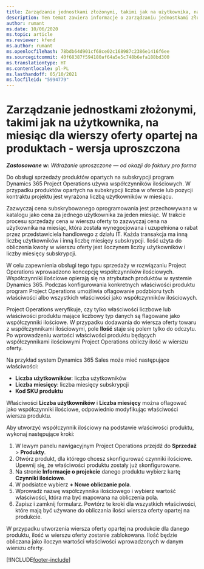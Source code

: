 ```yaml
---
title: Zarządzanie jednostkami złożonymi, takimi jak na użytkownika, na miesiąc dla wierszy oferty opartej na produktach - wersja uproszczona
description: Ten temat zawiera informacje o zarządzaniu jednostkami złożonymi w wierszu oferty opartej na produktach.
author: rumant
ms.date: 10/06/2020
ms.topic: article
ms.reviewer: kfend
ms.author: rumant
ms.openlocfilehash: 78bdb64d901cf68ce02c168987c2386e1416f6ee
ms.sourcegitcommit: 40f68387f594180af64a5e5c748b6efa188bd300
ms.translationtype: HT
ms.contentlocale: pl-PL
ms.lasthandoff: 05/10/2021
ms.locfileid: "5994779"
---
```

# <a name="managing-complex-units-such-as-per-user-per-month-for-product-based-quote-lines---lite"></a>Zarządzanie jednostkami złożonymi, takimi jak na użytkownika, na miesiąc dla wierszy oferty opartej na produktach - wersja uproszczona

_**Zastosowane w:** Wdrażanie uproszczone — od okazji do faktury pro forma_

Do obsługi sprzedaży produktów opartych na subskrypcji program Dynamics 365 Project Operations używa współczynników ilościowych. W przypadku produktów opartych na subskrypcji liczba w ofercie lub pozycji kontraktu projektu jest wyrażona liczbą użytkowników w miesiącu.

Zazwyczaj cena subskrybowanego oprogramowania jest przechowywana w katalogu jako cena za jednego użytkownika za jeden miesiąc. W trakcie procesu sprzedaży cena w wierszu oferty to zazwyczaj cena na użytkownika na miesiąc, która została wynegocjowana i uzupełniona o rabat przez przedstawiciela handlowego z działu IT. Każda transakcja ma inną liczbę użytkowników i inną liczbę miesięcy subskrypcji. Ilość użyta do obliczenia kwoty w wierszu oferty jest iloczynem liczby użytkowników i liczby miesięcy subskrypcji.

W celu zapewnienia obsługi tego typu sprzedaży w rozwiązaniu Project Operations wprowadzono koncepcję współczynników ilościowych. Współczynniki ilościowe opierają się na atrybutach produktów w systemie Dynamics 365. Podczas konfigurowania konkretnych właściwości produktu program Project Operations umożliwia oflagowanie podzbioru tych właściwości albo wszystkich właściwości jako współczynników ilościowych.

Project Operations weryfikuje, czy tylko właściwości liczbowe lub właściwości produktu mające liczbowy typ danych są flagowane jako współczynniki ilościowe. W przypadku dodawania do wiersza oferty towaru z współczynnikami ilościowymi, pole **Ilość** staje się polem tylko do odczytu. Po wprowadzeniu wartości właściwości produktu będących współczynnikami ilościowymi Project Operations obliczy ilość w wierszu oferty.

Na przykład system Dynamics 365 Sales może mieć następujące właściwości:

- **Liczba użytkowników**: liczba użytkowników
- **Liczba miesięcy**: liczba miesięcy subskrypcji
- **Kod SKU produktu**

Właściwości **Liczba użytkowników** i **Liczba miesięcy** można oflagować jako współczynniki ilościowe, odpowiednio modyfikując właściwości wiersza produktu.

Aby utworzyć współczynnik ilościowy na podstawie właściwości produktu, wykonaj następujące kroki:

1. W lewym panelu nawigacyjnym Project Operations przejdź do **Sprzedaż** > **Produkty**.
2. Otwórz produkt, dla którego chcesz skonfigurować czynniki ilościowe. Upewnij się, że właściwości produktu zostały już skonfigurowane.
3. Na stronie **Informacje o projekcie** danego produktu wybierz kartę **Czynniki ilościowe**.
4. W podsiatce wybierz **+ Nowe obliczanie pola**.
5. Wprowadź nazwę współczynnika ilościowego i wybierz wartość właściwości, która ma być mapowana na obliczenia pola.
6. Zapisz i zamknij formularz. Powtórz te kroki dla wszystkich właściwości, które mają być używane do obliczania ilości wiersza oferty opartej na produkcie.

W przypadku utworzenia wiersza oferty opartej na produkcie dla danego produktu, ilość w wierszu oferty zostanie zablokowana. Ilość będzie obliczana jako iloczyn wartości właściwości wprowadzonych w danym wierszu oferty.


[!INCLUDE[footer-include](../../includes/footer-banner.md)]
